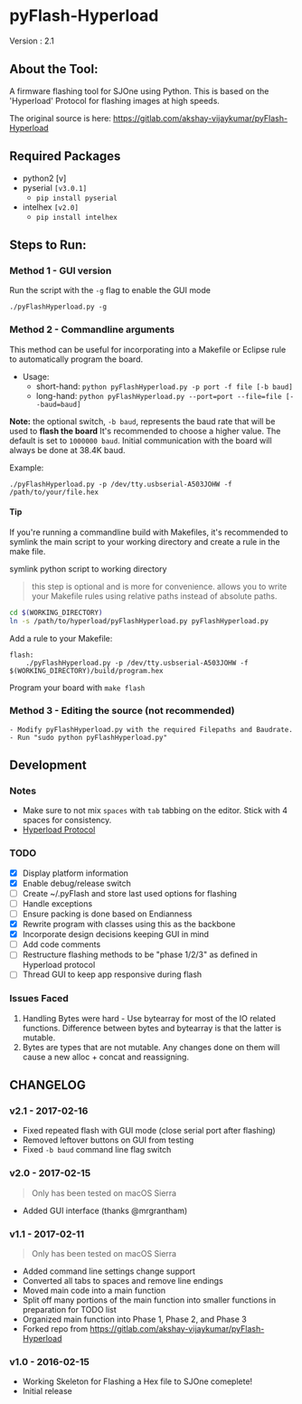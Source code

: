 # pyFlash-Hyperload
Version : 2.1

## About the Tool:
A firmware flashing tool for SJOne using Python. This is based on the 'Hyperload' Protocol for flashing images at high speeds.

The original source is here: https://gitlab.com/akshay-vijaykumar/pyFlash-Hyperload

## Required Packages

* python2   [v]
* pyserial `[v3.0.1]`
    - `pip install pyserial`
* intelhex `[v2.0]`
    - `pip install intelhex`

## Steps to Run:
### Method 1 - GUI version
Run the script with the `-g` flag to enable the GUI mode

```
./pyFlashHyperload.py -g
```

### Method 2 - Commandline arguments
This method can be useful for incorporating into a Makefile or Eclipse rule to automatically program the board. 

* Usage: 
    - short-hand: `python pyFlashHyperload.py -p port -f file [-b baud]`
    - long-hand: `python pyFlashHyperload.py --port=port --file=file [--baud=baud]`


**Note:** the optional switch, `-b baud`, represents the baud rate that will be used to **flash the board** It's recommended to choose a higher value. The default is set to `1000000 baud`. Initial communication with the board will always be done at 38.4K baud.

Example:
```
./pyFlashHyperload.py -p /dev/tty.usbserial-A503JOHW -f /path/to/your/file.hex
```

#### Tip
If you're running a commandline build with Makefiles, it's recommended to symlink the main script to your working directory and create a rule in the make file.  

symlink python script to working directory
> this step is optional and is more for convenience. allows you to write your Makefile rules using relative paths instead of absolute paths.

```bash
cd $(WORKING_DIRECTORY)
ln -s /path/to/hyperload/pyFlashHyperload.py pyFlashHyperload.py
```

Add a rule to your Makefile:

```make
flash:
    ./pyFlashHyperload.py -p /dev/tty.usbserial-A503JOHW -f $(WORKING_DIRECTORY)/build/program.hex
```

Program your board with `make flash`


### Method 3 - Editing the source (not recommended)
    - Modify pyFlashHyperload.py with the required Filepaths and Baudrate.
    - Run "sudo python pyFlashHyperload.py"

## Development

### Notes
* Make sure to not mix `spaces` with `tab` tabbing on the editor. Stick with 4 spaces for consistency.
* [Hyperload Protocol](http://www.socialledge.com/sjsu/index.php?title=Hyperload_Protocol)

### TODO

- [x] Display platform information
- [x] Enable debug/release switch
- [ ] Create ~/.pyFlash and store last used options for flashing
- [ ] Handle exceptions
- [ ] Ensure packing is done based on Endianness
- [x] Rewrite program with classes using this as the backbone
- [x] Incorporate design decisions keeping GUI in mind
- [ ] Add code comments
- [ ] Restructure flashing methods to be "phase 1/2/3" as defined in Hyperload protocol
- [ ] Thread GUI to keep app responsive during flash

### Issues Faced
1. Handling Bytes were hard - Use bytearray for most of the IO related functions. Difference between bytes and bytearray is that the latter is mutable. 
2. Bytes are types that are not mutable. Any changes done on them will cause a new alloc + concat and reassigning.

## CHANGELOG
### v2.1 - 2017-02-16
* Fixed repeated flash with GUI mode (close serial port after flashing)
* Removed leftover buttons on GUI from testing
* Fixed `-b baud` command line flag switch

### v2.0 - 2017-02-15
> Only has been tested on macOS Sierra

* Added GUI interface (thanks @mrgrantham)

### v1.1 - 2017-02-11
> Only has been tested on macOS Sierra

* Added command line settings change support
* Converted all tabs to spaces and remove line endings
* Moved main code into a main function 
* Split off many portions of the main function into smaller functions in preparation for TODO list
* Organized main function into Phase 1, Phase 2, and Phase 3
* Forked repo from https://gitlab.com/akshay-vijaykumar/pyFlash-Hyperload

### v1.0 - 2016-02-15
* Working Skeleton for Flashing a Hex file to SJOne comeplete!
* Initial release
